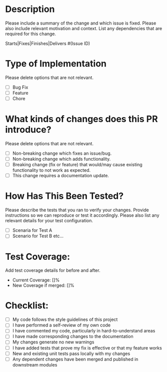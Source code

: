 # Description

Please include a summary of the change and which issue is fixed. Please also include relevant motivation and context. List any dependencies that are required for this change.

Starts|Fixes|Finishes|Delivers #(Issue ID)

# Type of Implementation

Please delete options that are not relevant.

- [ ] Bug Fix
- [ ] Feature
- [ ] Chore

# What kinds of changes does this PR introduce?

Please delete options that are not relevant.

- [ ] Non-breaking change which fixes an issue/bug.
- [ ] Non-breaking change which adds functionality.
- [ ] Breaking change (fix or feature) that would/may cause existing functionality to not work as expected.
- [ ] This change requires a documentation update.

# How Has This Been Tested?

Please describe the tests that you ran to verify your changes. Provide instructions so we can reproduce or test it accordingly. Please also list any relevant details for your test configuration.

- [ ] Scenaria for Test A
- [ ] Scenario for Test B etc...

# Test Coverage:

Add test coverage details for before and after.

- Current Coverage: []%
- New Coverage if merged: []%

# Checklist:

- [ ] My code follows the style guidelines of this project
- [ ] I have performed a self-review of my own code
- [ ] I have commented my code, particularly in hard-to-understand areas
- [ ] I have made corresponding changes to the documentation
- [ ] My changes generate no new warnings
- [ ] I have added tests that prove my fix is effective or that my feature works
- [ ] New and existing unit tests pass locally with my changes
- [ ] Any dependent changes have been merged and published in downstream modules
